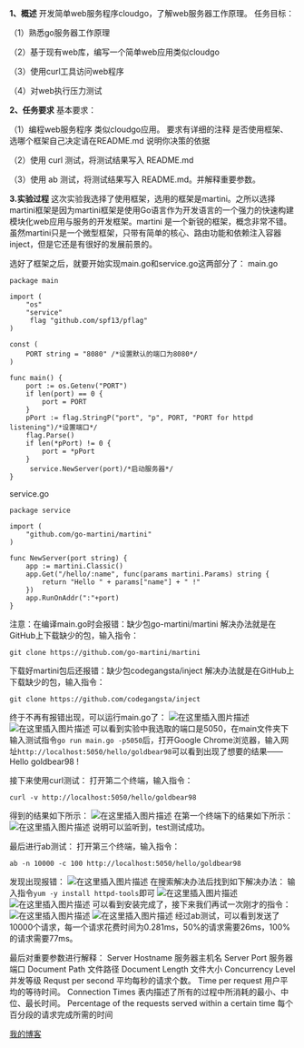**1、概述**
开发简单web服务程序cloudgo，了解web服务器工作原理。
任务目标：

（1）熟悉go服务器工作原理

（2）基于现有web库，编写一个简单web应用类似cloudgo

（3）使用curl工具访问web程序

（4）对web执行压力测试

**2、任务要求**
基本要求：

（1）编程web服务程序 类似cloudgo应用。
	要求有详细的注释
	是否使用框架、选哪个框架自己决定请在README.md 说明你决策的依据
	
（2）使用 curl 测试，将测试结果写入 README.md

（3）使用 ab 测试，将测试结果写入 README.md。并解释重要参数。

**3.实验过程**
这次实验我选择了使用框架，选用的框架是martini。之所以选择 martini框架是因为martini框架是使用Go语言作为开发语言的一个强力的快速构建模块化web应用与服务的开发框架。martini 是一个新锐的框架，概念非常不错。虽然martini只是一个微型框架，只带有简单的核心、路由功能和依赖注入容器inject，但是它还是有很好的发展前景的。

选好了框架之后，就要开始实现main.go和service.go这两部分了：
main.go

```
package main

import (
    "os"
    "service"
     flag "github.com/spf13/pflag"
)

const (
    PORT string = "8080" /*设置默认的端口为8080*/
)

func main() {
    port := os.Getenv("PORT") 
    if len(port) == 0 {
        port = PORT
    }
    pPort := flag.StringP("port", "p", PORT, "PORT for httpd listening")/*设置端口*/
    flag.Parse()
    if len(*pPort) != 0 {
        port = *pPort
    }
     service.NewServer(port)/*启动服务器*/
}
```

service.go

```
package service

import (
    "github.com/go-martini/martini" 
)

func NewServer(port string) {   
    app := martini.Classic()
    app.Get("/hello/:name", func(params martini.Params) string {
        return "Hello " + params["name"] + " !"
    })
    app.RunOnAddr(":"+port)   
}
```

注意：在编译main.go时会报错：缺少包go-martini/martini 
解决办法就是在GitHub上下载缺少的包，输入指令：

```
git clone https://github.com/go-martini/martini
```
下载好martini包后还报错：缺少包codegangsta/inject
解决办法就是在GitHub上下载缺少的包，输入指令：
```
git clone https://github.com/codegangsta/inject
```

终于不再有报错出现，可以运行main.go了：
![在这里插入图片描述](https://img-blog.csdnimg.cn/20191111232059936.png)
![在这里插入图片描述](https://img-blog.csdnimg.cn/20191111230935455.png?x-oss-process=image/watermark,type_ZmFuZ3poZW5naGVpdGk,shadow_10,text_aHR0cHM6Ly9ibG9nLmNzZG4ubmV0L0dvbGRCZWFyOTg=,size_16,color_FFFFFF,t_70)
可以看到实验中我选取的端口是5050，在main文件夹下输入测试指令`go run main.go -p5050`后，打开Google Chrome浏览器，输入网址`http://localhost:5050/hello/goldbear98`可以看到出现了想要的结果——Hello goldbear98 !

接下来使用curl测试：
打开第二个终端，输入指令：

```
curl -v http://localhost:5050/hello/goldbear98
```
得到的结果如下所示：
![在这里插入图片描述](https://img-blog.csdnimg.cn/20191112000858536.png?x-oss-process=image/watermark,type_ZmFuZ3poZW5naGVpdGk,shadow_10,text_aHR0cHM6Ly9ibG9nLmNzZG4ubmV0L0dvbGRCZWFyOTg=,size_16,color_FFFFFF,t_70)
在第一个终端下的结果如下所示：
![在这里插入图片描述](https://img-blog.csdnimg.cn/20191112001050526.png)
说明可以监听到，test测试成功。

最后进行ab测试：
打开第三个终端，输入指令：

```
ab -n 10000 -c 100 http://localhost:5050/hello/goldbear98
```
发现出现报错：
![在这里插入图片描述](https://img-blog.csdnimg.cn/20191112001427218.png)
在搜索解决办法后找到如下解决办法：
输入指令`yum -y install httpd-tools`即可
![在这里插入图片描述](https://img-blog.csdnimg.cn/2019111122134663.png?x-oss-process=image/watermark,type_ZmFuZ3poZW5naGVpdGk,shadow_10,text_aHR0cHM6Ly9ibG9nLmNzZG4ubmV0L0dvbGRCZWFyOTg=,size_16,color_FFFFFF,t_70)![在这里插入图片描述](https://img-blog.csdnimg.cn/20191111221550520.png?x-oss-process=image/watermark,type_ZmFuZ3poZW5naGVpdGk,shadow_10,text_aHR0cHM6Ly9ibG9nLmNzZG4ubmV0L0dvbGRCZWFyOTg=,size_16,color_FFFFFF,t_70)
可以看到安装完成了，接下来我们再试一次刚才的指令：
![在这里插入图片描述](https://img-blog.csdnimg.cn/20191112001933425.png?x-oss-process=image/watermark,type_ZmFuZ3poZW5naGVpdGk,shadow_10,text_aHR0cHM6Ly9ibG9nLmNzZG4ubmV0L0dvbGRCZWFyOTg=,size_16,color_FFFFFF,t_70)
![在这里插入图片描述](https://img-blog.csdnimg.cn/2019111200200822.png?x-oss-process=image/watermark,type_ZmFuZ3poZW5naGVpdGk,shadow_10,text_aHR0cHM6Ly9ibG9nLmNzZG4ubmV0L0dvbGRCZWFyOTg=,size_16,color_FFFFFF,t_70)
经过ab测试，可以看到发送了10000个请求，每一个请求花费时间为0.281ms，50%的请求需要26ms，100%的请求需要77ms。

最后对重要参数进行解释：
Server Hostname    服务器主机名
Server Port	服务器端口
Document Path	文件路径
Document Length	文件大小
Concurrency Level	并发等级
Requst per second	平均每秒的请求个数。
Time per request	用户平均的等待时间。
Connection Times	表内描述了所有的过程中所消耗的最小、中位、最长时间。
Percentage of the requests served within a certain time	每个百分段的请求完成所需的时间

[我的博客](https://github.com/GoldBear98/cloudgo)

